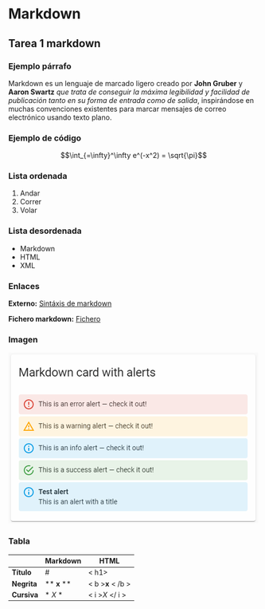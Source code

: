 # Markdown
## Tarea 1 markdown

### Ejemplo párrafo	

Markdown es un lenguaje de marcado ligero creado por **John Gruber** y **Aaron Swartz** *que trata de conseguir la máxima legibilidad y facilidad de publicación tanto en su forma de entrada como de salida*, inspirándose en muchas convenciones existentes para marcar mensajes de correo electrónico usando texto plano.
	
### Ejemplo de código 
	
$$\int_{=\infty}^\infty e^(-x^2) = \sqrt{\pi}$$

### Lista ordenada

1. Andar
2. Correr
3. Volar

### Lista desordenada

- Markdown
- HTML
- XML

### Enlaces
**Externo:** [Sintáxis de markdown](https://markdown.es/sintaxis-markdown/)

**Fichero markdown:** [Fichero](enlace_markdown.md)

### Imagen

![Foto](mar.png)

### Tabla


|   | Markdown  |  HTML |
|---|---|---|
|  **Título** | #  | < h1>  |
| **Negrita**  | ** **x** **  |< b >**x** < /b >  |
| **Cursiva**  | * *X* *  | < i >*X* </ i >  |